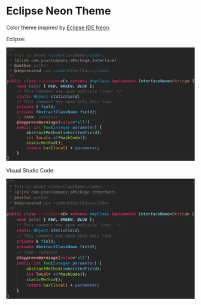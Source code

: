 # Eclipse Neon Theme

Color theme inspired by [Eclipse IDE Neon](https://www.eclipse.org/downloads/packages/release/neon).

Eclipse:

![Screenshot](https://github.com/pufmat/eclipse-neon-theme/raw/master/screenshots/eclipse.png)

Visual Studio Code:

![Screenshot](https://github.com/pufmat/eclipse-neon-theme/raw/master/screenshots/vscode.png)